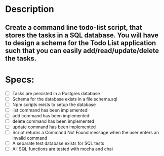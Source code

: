 # Description

## Create a command line todo-list script, that stores the tasks in a SQL database. You will have to design a schema for the Todo List application such that you can easily add/read/update/delete the tasks.

# Specs:

-[ ] Tasks are persisted in a Postgres database
-[ ] Schema for the database exists in a file schema.sql
-[ ] Npm scripts exists to setup the database
-[ ] list command has been implemented
-[ ] add command has been implemented
-[ ] delete command has been implemented
-[ ] update command has been implemented
-[ ] Script returns a Command Not Found message when the user enters an invalid command
-[ ] A separate test database exists for SQL tests
-[ ] All SQL functions are tested with mocha and chai
